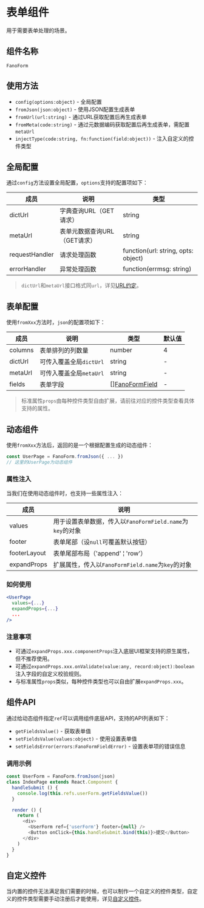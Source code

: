 # 表单组件

用于需要表单处理的场景。

## 组件名称

`FanoForm`

## 使用方法

- `config(options:object)` - 全局配置
- `fromJson(json:object)` - 使用JSON配置生成表单
- `fromUrl(url:string)` - 通过URL获取配置后再生成表单
- `fromMeta(code:string)` - 通过元数据编码获取配置后再生成表单，需配置`metaUrl`
- `injectType(code:string, fn:function(field:object))` - 注入自定义的控件类型

## 全局配置

通过`config`方法设置全局配置，`options`支持的配置项如下：

| 成员 | 说明 | 类型 |
| --- | --- | --- |
| dictUrl | 字典查询URL（GET请求） | string |
| metaUrl | 表单元数据查询URL（GET请求） | string |
| requestHandler | 请求处理函数 | function(url: string, opts: object) |
| errorHandler | 异常处理函数 | function(errmsg: string) |

>`dictUrl`和`metaUrl`接口格式同`url`，详见[URL约定](/description?id=url约定)。

## 表单配置

使用`fromXxx`方法时，`json`的配置项如下：

| 成员 | 说明 | 类型 | 默认值 |
| --- | --- | --- | --- |
| columns | 表单排列的列数量 | number | 4 |
| dictUrl | 可传入覆盖全局`dictUrl` | string | - |
| metaUrl | 可传入覆盖全局`metaUrl` | string | - |
| fields | 表单字段 | [][FanoFormField](/dict?id=fanoformfield) | - |

>标准属性`props`由每种控件类型自由扩展，请前往对应的控件类型查看具体支持的属性。

## 动态组件

使用`fromXxx`方法后，返回的是一个根据配置生成的动态组件：

```js
const UserPage = FanoForm.fromJson({ ... })
// 这里的UserPage为动态组件
```

### 属性注入

当我们在使用动态组件时，也支持一些属性注入：

| 成员 | 说明 |
| --- | --- |
| values | 用于设置表单数据，传入以`FanoFormField.name`为`key`的对象 |
| footer | 表单尾部（设`null`可覆盖默认按钮） |
| footerLayout | 表单尾部布局（'append' &brvbar; 'row'） |
| expandProps | 扩展属性，传入以`FanoFormField.name`为`key`的对象 |

### 如何使用

```jsx
<UserPage
  values={...}
  expandProps={...}
  ...
/>
```

### 注意事项

- 可通过`expandProps.xxx.componentProps`注入底层UI框架支持的原生属性，但不推荐使用。
- 可通过`expandProps.xxx.onValidate(value:any, record:object):boolean`注入字段的自定义校验规则。
- 与标准属性`props`类似，每种控件类型也可以自由扩展`expandProps.xxx`。

## 组件API

通过给动态组件指定`ref`可以调用组件底层API，支持的API列表如下：

- `getFieldsValue()` - 获取表单值
- `setFieldsValue(values:object)` - 使用设置表单值
- `setFieldsError(errors:FanoFormFieldError)` - 设置表单项的错误信息

### 调用示例

```js
const UserForm = FanoForm.fromJson(json)
class IndexPage extends React.Component {
  handleSubmit () {
    console.log(this.refs.userForm.getFieldsValue())
  }

  render () {
    return (
      <div>
        <UserForm ref={'userForm'} footer={null} />
        <Button onClick={this.handleSubmit.bind(this)}>提交</Button>
      </div>
    )
  }
}
```

## 自定义控件

当内置的控件无法满足我们需要的时候，也可以制作一个自定义的控件类型，自定义的控件类型需要手动注册后才能使用，详见[自定义控件](form/custom.md)。